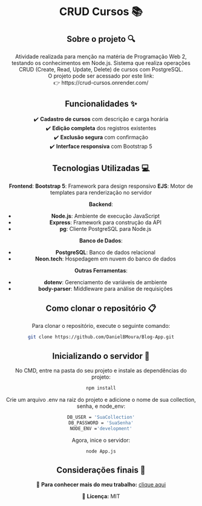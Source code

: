 <div align="center">
<h1 align="center">  CRUD Cursos 📚 </h1>

## Sobre o projeto 🔍

<p align="center">
Atividade realizada para menção na matéria de Programação Web 2, testando os conhecimentos em Node.js. Sistema que realiza operações CRUD (Create, Read, Update, Delete) de cursos com PostgreSQL.<br>
O projeto pode ser acessado por este link: <br>
👉 https://crud-cursos.onrender.com/
</p>

## Funcionalidades ✨

✔️ **Cadastro de cursos** com descrição e carga horária  
✔️ **Edição completa** dos registros existentes  
✔️ **Exclusão segura** com confirmação  
✔️ **Interface responsiva** com Bootstrap 5 

## Tecnologias Utilizadas 💻

**Frontend**:
 **Bootstrap 5**: Framework para design responsivo
 **EJS**: Motor de templates para renderização no servidor

**Backend**:
- **Node.js**: Ambiente de execução JavaScript
- **Express**: Framework para construção da API
- **pg**: Cliente PostgreSQL para Node.js

**Banco de Dados**:
- **PostgreSQL**: Banco de dados relacional
- **Neon.tech**: Hospedagem em nuvem do banco de dados

**Outras Ferramentas**:
- **dotenv**: Gerenciamento de variáveis de ambiente
- **body-parser**: Middleware para análise de requisições

## Como clonar o repositório 📋

Para clonar o repositório, execute o seguinte comando:

```bash
git clone https://github.com/DanielBMoura/Blog-App.git
```

## Inicializando o servidor 🚀

No CMD, entre na pasta do seu projeto e instale as dependências do projeto:
```bash
npm install
```

Crie um arquivo .env na raiz do projeto e adicione o nome de sua collection, senha, e node_env:
```bash
DB_USER = 'SuaCollection'
DB_PASSWORD = 'SuaSenha'
NODE_ENV ='development'
```

Agora, inice o servidor:
```bash
node App.js
```

## Considerações finais 📝

🔗 **Para conhecer mais do meu trabalho:** [clique aqui](https://www.linkedin.com/in/daniel-borazo-de-moura-b4a995356/)

📜 **Licença:** MIT

 </div>
